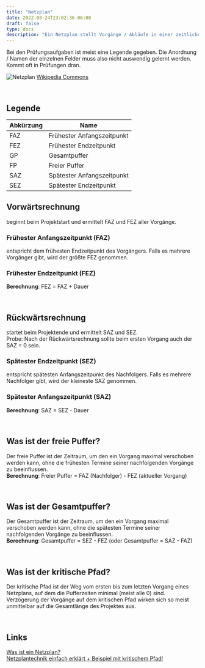 ```yaml
---
title: "Netzplan"
date: 2022-08-24T23:02:36-06:00
draft: false
type: docs
description: "Ein Netzplan stellt Vorgänge / Abläufe in einer zeitlichen Reihenfolge inklusive Abhängigkeiten dar."
---
```


Bei den Prüfungsaufgaben ist meist eine Legende gegeben. Die Anordnung / Namen der einzelnen Felder muss also nicht auswendig gelernt werden. Kommt oft in Prüfungen dran.

![Netzplan](./Netzplan.png)
[Wikipedia Commons](https://de.wikipedia.org/wiki/Datei:NetzplanBsp.png#file)

<br>

## Legende

|Abkürzung|Name|
|---------|----|
|FAZ|Frühester Anfangszeitpunkt|
|FEZ|Frühester Endzeitpunkt|
|GP|Gesamtpuffer|
|FP|Freier Puffer|
|SAZ|Spätester Anfangszeitpunkt|
|SEZ|Spätester Endzeitpunkt|

## Vorwärtsrechnung 

beginnt beim Projektstart und ermittelt FAZ und FEZ aller Vorgänge.
### Frühester Anfangszeitpunkt (FAZ)
entspricht dem frühesten Endzeitpunkt des Vorgängers. 
Falls es mehrere Vorgänger gibt, wird der größte FEZ genommen.
### Frühester Endzeitpunkt (FEZ)
**Berechnung**: FEZ = FAZ + Dauer

<br>

## Rückwärtsrechnung

startet beim Projektende und ermittelt SAZ und SEZ.  
Probe: Nach der Rückwärtsrechnung sollte beim ersten Vorgang auch der SAZ = 0 sein.
### Spätester Endzeitpunkt (SEZ)
entspricht spätesten Anfangszeitpunkt des Nachfolgers.
Falls es mehrere Nachfolger gibt, wird der kleineste SAZ genommen.
### Spätester Anfangszeitpunkt (SAZ)
**Berechnung**: SAZ = SEZ - Dauer

<br>

## Was ist der freie Puffer?

Der freie Puffer ist der Zeitraum, um den ein Vorgang maximal verschoben werden kann, ohne die frühesten Termine seiner nachfolgenden Vorgänge zu beeinflussen.  
**Berechnung**: Freier Puffer = FAZ (Nachfolger) - FEZ (aktueller Vorgang)

<br>

## Was ist der Gesamtpuffer?

Der Gesamtpuffer ist der Zeitraum, um den ein Vorgang maximal verschoben werden kann, ohne die spätesten Termine seiner nachfolgenden Vorgänge zu beeinflussen.  
**Berechnung**: Gesamtpuffer = SEZ - FEZ (oder Gesamtpuffer = SAZ - FAZ)

<br>

## Was ist der kritische Pfad?

Der kritische Pfad ist der Weg vom ersten bis zum letzten Vorgang eines Netzplans, auf dem die Pufferzeiten minimal (meist alle 0) sind.  
Verzögerung der Vorgänge auf dem kritischen Pfad wirken sich so meist unmittelbar auf die Gesamtlänge des Projektes aus.

<br>

## Links

[Was ist ein Netzplan?](https://www.inloox.de/projektmanagement-glossar/netzplan/)  
[Netzplantechnik einfach erklärt + Beispiel mit kritischem Pfad!](https://www.youtube.com/watch?v=OfrfVY-eYQY)
